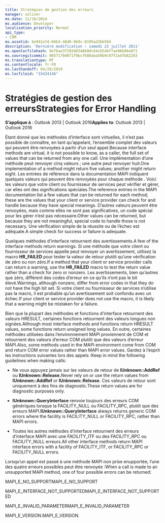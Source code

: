 ```yaml
---
title: Stratégies de gestion des erreurs
manager: soliver
ms.date: 11/16/2014
ms.audience: Developer
localization_priority: Normal
api_type:
- COM
ms.assetid: be941efd-04b3-48d0-9b9c-8195ad2bb58d
description: 'Derniére modification : samedi 23 juillet 2011'
ms.openlocfilehash: 9e76ae3f292d8348b9dc64cb54bffae96b96e871
ms.sourcegitcommit: 8657170d071f9bcf680aba50b9c07f2a4fb82283
ms.translationtype: MT
ms.contentlocale: fr-FR
ms.lasthandoff: 04/28/2019
ms.locfileid: "33424146"
---
```

# <a name="strategies-for-error-handling"></a><span data-ttu-id="13a17-103">Stratégies de gestion des erreurs</span><span class="sxs-lookup"><span data-stu-id="13a17-103">Strategies for Error Handling</span></span>

  
  
<span data-ttu-id="13a17-104">**S’applique à** : Outlook 2013 | Outlook 2016</span><span class="sxs-lookup"><span data-stu-id="13a17-104">**Applies to**: Outlook 2013 | Outlook 2016</span></span> 
  
<span data-ttu-id="13a17-105">Étant donné que les méthodes d’interface sont virtuelles, il n’est pas possible de connaître, en tant qu’appelant, l’ensemble complet des valeurs qui peuvent être renvoyées à partir d’un seul appel.</span><span class="sxs-lookup"><span data-stu-id="13a17-105">Because interface methods are virtual, it is not possible to know, as a caller, the full set of values that can be returned from any one call.</span></span> <span data-ttu-id="13a17-106">Une implémentation d’une méthode peut renvoyer cinq valeurs ; une autre peut renvoyer huit.</span><span class="sxs-lookup"><span data-stu-id="13a17-106">One implementation of a method might return five values; another might return eight.</span></span> <span data-ttu-id="13a17-107">Les entrées de référence dans la documentation MAPI indiquent quelques valeurs qui peuvent être renvoyées pour chaque méthode . Voici les valeurs que votre client ou fournisseur de services peut vérifier et gérer, car elles ont des significations spéciales.</span><span class="sxs-lookup"><span data-stu-id="13a17-107">The reference entries in the MAPI documentation list a few values that can be returned for each method; these are the values that your client or service provider can check for and handle because they have special meanings.</span></span> <span data-ttu-id="13a17-108">D’autres valeurs peuvent être renvoyées, mais comme elles ne sont pas significatives, un code spécial pour les gérer n’est pas nécessaire.</span><span class="sxs-lookup"><span data-stu-id="13a17-108">Other values can be returned, but because they are not meaningful, special code to handle those is not necessary.</span></span> <span data-ttu-id="13a17-109">Une vérification simple de la réussite ou de l’échec est adéquate.</span><span class="sxs-lookup"><span data-stu-id="13a17-109">A simple check for success or failure is adequate.</span></span>
  
<span data-ttu-id="13a17-110">Quelques méthodes d’interface retournent des avertissements.</span><span class="sxs-lookup"><span data-stu-id="13a17-110">A few of the interface methods return warnings.</span></span> <span data-ttu-id="13a17-111">Si une méthode que votre client ou fournisseur de services appelle peut renvoyer un avertissement, utilisez la macro **HR_FAILED** pour tester la valeur de retour plutôt qu’une vérification de zéro ou non zéro.</span><span class="sxs-lookup"><span data-stu-id="13a17-111">If a method that your client or service provider calls can return a warning, use the **HR_FAILED** macro to test the return value rather than a check for zero or nonzero.</span></span> <span data-ttu-id="13a17-112">Les avertissements, bien qu’autres que zéro, diffèrent des codes d’erreur en ce qu’ils n’ont pas le bit élevé.</span><span class="sxs-lookup"><span data-stu-id="13a17-112">Warnings, although nonzero, differ from error codes in that they do not have the high bit set.</span></span> <span data-ttu-id="13a17-113">Si votre client ou fournisseur de services n’utilise pas la macro, il est probable qu’un avertissement soit confondu avec un échec.</span><span class="sxs-lookup"><span data-stu-id="13a17-113">If your client or service provider does not use the macro, it is likely that a warning might be mistaken for a failure.</span></span> 
  
<span data-ttu-id="13a17-114">Bien que la plupart des méthodes et fonctions d’interface retournent des valeurs HRESULT, certaines fonctions retournent des valeurs longues non signées.</span><span class="sxs-lookup"><span data-stu-id="13a17-114">Although most interface methods and functions return HRESULT values, some functions return unsigned long values.</span></span> <span data-ttu-id="13a17-115">En outre, certaines méthodes utilisées dans l’environnement MAPI proviennent de COM et retournent des valeurs d’erreur COM plutôt que des valeurs d’erreur MAPI.</span><span class="sxs-lookup"><span data-stu-id="13a17-115">Also, some methods used in the MAPI environment come from COM and return COM error values rather than MAPI error values.</span></span> <span data-ttu-id="13a17-116">Gardez à l’esprit les instructions suivantes lors des appels :</span><span class="sxs-lookup"><span data-stu-id="13a17-116">Keep in mind the following guidelines when making calls:</span></span>
  
- <span data-ttu-id="13a17-117">Ne vous appuyez jamais sur les valeurs de retour de **IUnknown::AddRef** ou **IUnknown::Release.**</span><span class="sxs-lookup"><span data-stu-id="13a17-117">Never rely on or use the return values from **IUnknown::AddRef** or **IUnknown::Release**.</span></span> <span data-ttu-id="13a17-118">Ces valeurs de retour sont uniquement à des fins de diagnostic.</span><span class="sxs-lookup"><span data-stu-id="13a17-118">These return values are for diagnostic purposes only.</span></span> 
    
- <span data-ttu-id="13a17-119">**IUnknown::QueryInterface** renvoie toujours des erreurs COM génériques lorsque la FACILITY_NULL ou FACILITY_RPC, plutôt que des erreurs MAPI.</span><span class="sxs-lookup"><span data-stu-id="13a17-119">**IUnknown::QueryInterface** always returns generic COM errors where the facility is FACILITY_NULL or FACILITY_RPC, rather than MAPI errors.</span></span> 
    
- <span data-ttu-id="13a17-120">Toutes les autres méthodes d’interface retournent des erreurs d’interface MAPI avec une FACILITY_ITF ou des FACILITY_RPC ou FACILITY_NULL erreurs.</span><span class="sxs-lookup"><span data-stu-id="13a17-120">All other interface methods return MAPI interface errors with a facility of FACILITY_ITF, or FACILITY_RPC or FACILITY_NULL errors.</span></span>
    
<span data-ttu-id="13a17-121">Lorsqu’un appel est passé à une méthode MAPI non prise enupportée, l’une des quatre erreurs possibles peut être renvoyée :</span><span class="sxs-lookup"><span data-stu-id="13a17-121">When a call is made to an unsupported MAPI method, one of four possible errors can be returned:</span></span> 
  
<span data-ttu-id="13a17-122">MAPI_E_NO_SUPPORT</span><span class="sxs-lookup"><span data-stu-id="13a17-122">MAPI_E_NO_SUPPORT</span></span>
  
<span data-ttu-id="13a17-123">MAPI_E_INTERFACE_NOT_SUPPORTED</span><span class="sxs-lookup"><span data-stu-id="13a17-123">MAPI_E_INTERFACE_NOT_SUPPORTED</span></span>
  
<span data-ttu-id="13a17-124">MAPI_E_INVALID_PARAMETER</span><span class="sxs-lookup"><span data-stu-id="13a17-124">MAPI_E_INVALID_PARAMETER</span></span>
  
<span data-ttu-id="13a17-125">MAPI_E_VERSION.</span><span class="sxs-lookup"><span data-stu-id="13a17-125">MAPI_E_VERSION.</span></span> 
  

